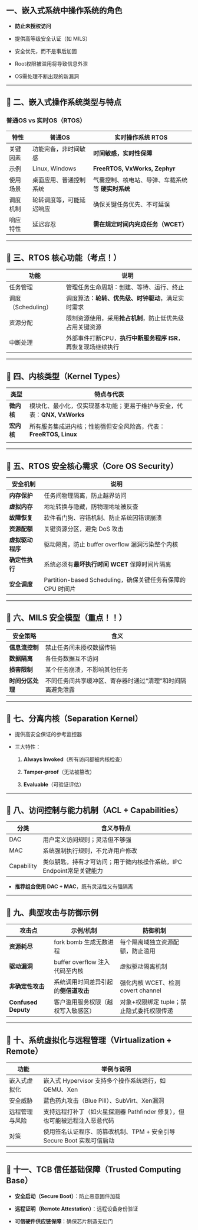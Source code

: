 ## 一、嵌入式系统中操作系统的角色

- **防止未授权访问**
    
- 提供高等级安全认证（如 MILS）
    
- 安全优先，而不是事后加固
    
- Root权限被滥用将导致信息外泄
    
- OS需处理不断出现的新漏洞
    

---

## 📌 二、嵌入式操作系统类型与特点

### 普通OS vs 实时OS（RTOS）

| 特性   | 普通OS           | 实时操作系统 RTOS                   |
| ---- | -------------- | ----------------------------- |
| 关键因素 | 功能完备，非时间敏感     | **时间敏感，实时性保障**                |
| 示例   | Linux, Windows | **FreeRTOS, VxWorks, Zephyr** |
| 使用场景 | 桌面应用、普通控制系统    | 气囊控制、核电站、导弹、车载系统等 **硬实时系统**   |
| 调度机制 | 轮转调度等，可能延迟响应   | 确保关键任务优先、不可延误                 |
| 响应特性 | 延迟容忍           | **需在规定时间内完成任务（WCET）**         |

---

## 📌 三、RTOS 核心功能（考点！）

| 功能             | 说明                                   |
| -------------- | ------------------------------------ |
| 任务管理           | 管理任务生命周期：创建、等待、运行、终止                 |
| 调度（Scheduling） | 调度算法：**轮转、优先级、时钟驱动**，满足实时需求          |
| 资源分配           | 限制资源使用，采用**抢占机制**，防止低优先级占用关键资源       |
| 中断处理           | 外部事件打断CPU，**执行中断服务程序 ISR**，再恢复现场继续执行 |

---

## 📌 四、内核类型（Kernel Types）

| 类型      | 特点与代表                                        |
| ------- | -------------------------------------------- |
| **微内核** | 模块化、最小化，仅实现基本功能；更易于维护与安全，代表：**QNX, VxWorks** |
| **宏内核** | 所有服务集成进内核；性能强但安全风险高，代表：**FreeRTOS, Linux**   |
|         |                                              |

---

## 📌 五、RTOS 安全核心需求（Core OS Security）

| 安全机制       | 说明                                            |
| ---------- | --------------------------------------------- |
| **内存保护**   | 任务间物理隔离，防止越界访问                                |
| **虚拟内存**   | 地址转换与隐藏，防物理地址被反查                              |
| **故障恢复**   | 软件看门狗、容错机制、防止系统因错误崩溃                          |
| **资源配额**   | 关键资源分区，避免 DoS 攻击                              |
| **虚拟驱动程序** | 驱动隔离，防止 buffer overflow 漏洞污染整个内核              |
| **确定性执行**  | 系统必须有**最坏执行时间 WCET** 保障时间片隔离                  |
| **安全调度**   | Partition-based Scheduling，确保关键任务有保障的 CPU 时间片 |

---

## 📌 六、MILS 安全模型（重点！！）

| 安全策略       | 含义                             |
| ---------- | ------------------------------ |
| **信息流控制**  | 禁止任务间未授权数据传输                   |
| **数据隔离**   | 各任务数据互不访问                      |
| **损害限制**   | 某个任务崩溃，不影响其他任务                 |
| **时间分区处理** | 不同任务间共享缓冲区、寄存器时通过“清理”和时间隔离避免泄露 |

---

## 📌 七、分离内核（Separation Kernel）

- 提供高安全保证的参考监控器
    
- 三大特性：
    
    1. **Always Invoked**（所有访问都被内核检查）
        
    2. **Tamper-proof**（无法被篡改）
        
    3. **Evaluable**（可验证评估）
        

---

## 📌 八、访问控制与能力机制（ACL + Capabilities）

|分类|含义与特点|
|---|---|
|DAC|用户定义访问规则；灵活但不够强|
|MAC|系统强制执行规则，不允许用户修改|
|Capability|类似钥匙，持有才可访问；用于微内核操作系统，IPC Endpoint常是关键能力|

- **推荐组合使用 DAC + MAC**，既有灵活性又有强隔离
    

---

## 📌 九、典型攻击与防御示例

|攻击点|示例/机制|防御机制|
|---|---|---|
|**资源耗尽**|fork bomb 生成无数进程|每个隔离域独立资源配额，防止滥用|
|**驱动漏洞**|buffer overflow 注入代码至内核|虚拟驱动隔离机制|
|**非确定性攻击**|系统调用时间差异引起的**侧信道攻击**|强化内核 WCET、检测 covert channel|
|**Confused Deputy**|客户滥用服务权限（越权写入敏感区）|对象+权限绑定 tuple；禁止隐式委托权限传递|

---

## 📌 十、系统虚拟化与远程管理（Virtualization + Remote）

|功能|举例与说明|
|---|---|
|嵌入式虚拟化|嵌入式 Hypervisor 支持多个操作系统运行，如 QEMU、Xen|
|安全威胁|蓝色药丸攻击（Blue Pill）、SubVirt、Xen漏洞|
|远程管理与风险|支持远程打补丁（如火星探测器 Pathfinder 修复），但也可能被远程注入恶意代码|
|对策|使用签名认证程序、防篡改机制、TPM + 安全引导 Secure Boot 实现可信启动|

---

## 📌 十一、TCB 信任基础保障（Trusted Computing Base）

- **安全启动（Secure Boot）**：防止恶意固件加载
    
- **远程证明（Remote Attestation）**：远程设备身份验证
    
- **可信硬件供应链保障**：确保芯片制造无后门
